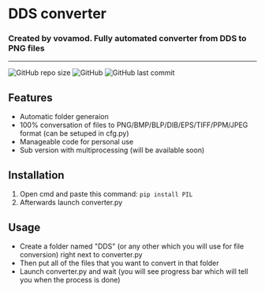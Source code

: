 # DDS converter
### Created by vovamod. Fully automated converter from DDS to PNG files

---
![GitHub repo size](https://img.shields.io/github/repo-size/vovamod/DDS-to-PNG)
![GitHub](https://img.shields.io/github/license/vovamod/DDS-to-PNG)
![GitHub last commit](https://img.shields.io/github/last-commit/vovamod/DDS-to-PNG)
## Features

* Automatic folder generaion
* 100% conversation of files to PNG/BMP/BLP/DIB/EPS/TIFF/PPM/JPEG format (can be setuped in cfg.py)
* Manageable code for personal use
* Sub version with multiprocessing (will be available soon)


Installation
---
1. Open cmd and paste this command: `pip install PIL`
2. Afterwards launch converter.py


Usage
---
* Create a folder named "DDS" (or any other which you will use for file conversion) right next to converter.py
* Then put all of the files that you want to convert in that folder
* Launch converter.py and wait (you will see progress bar which will tell you when the process is done)

